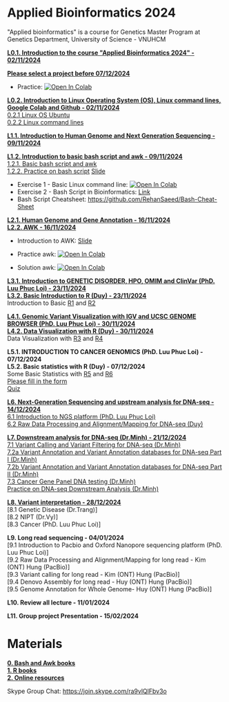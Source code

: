 # Applied Bioinformatics 2024
"Applied bioinformatics" is a course for Genetics Master Program at Genetics Department, University of Science - VNUHCM

[**L0.1. Introduction to the course "Applied Bioinformatics 2024" - 02/11/2024**](https://github.com/luuloi/AppliedBioinformatics2024/tree/main/Lecture_0) 

[**Please select a project before 07/12/2024**](https://docs.google.com/spreadsheets/d/1MHiN-w_7_oW_3a0fGodYMMDDndwRPq-i2bDen6qQrKw/edit?usp=sharing)
- Practice: [![Open In Colab](https://colab.research.google.com/assets/colab-badge.svg)](https://colab.research.google.com/drive/10uSGZdtSFFzrHnY9UPPGjimbJz8gBNyN#scrollTo=LUF-H26AWt9w)

[**L0.2. Introduction to Linux Operating System (OS), Linux command lines, Google Colab and Github - 02/11/2024**](https://github.com/luuloi/AppliedBioinformatics2023/tree/d19ed217da3a715642a1436a472c140ce288f975/Lecture1) \
   [0.2.1 Linux OS Ubuntu](https://www.youtube.com/watch?v=HHZExqr9RJ0&list=PLXtgXP89Tyn8zX7cQ9ryvk3AwP4JHxHXh) \
   [0.2.2 Linux command lines](https://www.youtube.com/watch?v=DD8o2Ihhd3s&list=PLXtgXP89Tyn8zX7cQ9ryvk3AwP4JHxHXh&index=3) 

[**L1.1. Introduction to Human Genome and Next Generation Sequencing  - 09/11/2024**](https://github.com/luuloi/AppliedBioinformatics2024/tree/main/Lecture_1) 

[**L1.2. Introduction to basic bash script and awk  - 09/11/2024**](https://github.com/luuloi/AppliedBioinformatics2023/tree/d19ed217da3a715642a1436a472c140ce288f975/Lecture1) \
   [1.2.1. Basic bash script and awk](https://www.youtube.com/watch?v=6c3F9zR3Oz0&list=PLXtgXP89Tyn8zX7cQ9ryvk3AwP4JHxHXh&index=4)\
   [1.2.2. Practice on bash script](https://www.youtube.com/watch?v=cE4YwB9giaI&list=PLXtgXP89Tyn8zX7cQ9ryvk3AwP4JHxHXh&index=5) 
   [Slide](./Lecture_1/Introduction_to_bash_scripting.pdf)
- Exercise 1 - Basic Linux command line: [![Open In Colab](https://colab.research.google.com/assets/colab-badge.svg)](https://colab.research.google.com/drive/1O1Q_WeGwO1igbOuhtoEWDkSAY4zLQg4A?usp=sharing)
- Exercise 2 - Bash Script in Bioinformatics: [Link](https://docs.google.com/presentation/d/1ei9ukTqA0wQEp4yiNVpB_sQpgeXA135KCPBbMJautTo/edit?usp=sharing)
- Bash Script Cheatsheet: https://github.com/RehanSaeed/Bash-Cheat-Sheet

[**L2.1. Human Genome and Gene Annotation  - 16/11/2024**](https://github.com/luuloi/AppliedBioinformatics2024/tree/main/Lecture_2)\
[**L2.2. AWK  - 16/11/2024**](https://github.com/luuloi/AppliedBioinformatics2024/tree/main/Lecture_2)

- Introduction to AWK: [Slide](./Lecture_2/AWK.pdf)

- Practice awk: [![Open In Colab](https://colab.research.google.com/assets/colab-badge.svg)](https://colab.research.google.com/drive/16blHi2_QpxCnF970EXhItW07tHJMEj73?authuser=0&pli=1#scrollTo=WEeT-l0MjSTr)
- Solution awk: [![Open In Colab](https://colab.research.google.com/assets/colab-badge.svg)](https://colab.research.google.com/drive/19G7NcwJTE19AREqKsyBY2dgV0tkHZ2Ow)

[**L3.1. Introduction to GENETIC DISORDER, HPO, OMIM and ClinVar (PhD. Luu Phuc Loi) - 23/11/2024**](https://github.com/luuloi/AppliedBioinformatics2024/tree/main/Lecture_3)\
[**L3.2. Basic Introduction to R (Duy) - 23/11/2024**](https://github.com/luuloi/AppliedBioinformatics2024/blob/main/Lecture_3/R1_basic_R.pdf) \
Introduction to Basic [R1](https://www.youtube.com/watch?v=0T88PMzDyC8&list=PLXtgXP89Tyn8zX7cQ9ryvk3AwP4JHxHXh&index=5&pp=iAQB&fbclid=IwAR1yvmbv1vBaygnjIvkUa-3ytEpdHoKpm0QZv_LH6pBDOKwpsLGrVlw33ng) and [R2](https://www.youtube.com/watch?v=OexjRQDIwJA&list=PLXtgXP89Tyn8zX7cQ9ryvk3AwP4JHxHXh&index=8&t=1s)

[**L4.1. Genomic Variant Visualization with IGV and UCSC GENOME BROWSER (PhD. Luu Phuc Loi) - 30/11/2024**](https://github.com/luuloi/AppliedBioinformatics2024/blob/main/Lecture_4/Applied_Bioinformatics_2024Nov30.pdf) \
[**L4.2. Data Visualization with R (Duy) - 30/11/2024**](https://github.com/luuloi/AppliedBioinformatics2024/tree/main/Lecture_4) \
Data Visualization with [R3](https://www.youtube.com/watch?v=UbLO2hKG_iQ&list=PLXtgXP89Tyn8zX7cQ9ryvk3AwP4JHxHXh&index=7) and [R4](https://www.youtube.com/watch?v=zkLsIb5MIPY&list=PLXtgXP89Tyn8zX7cQ9ryvk3AwP4JHxHXh&index=9)

**L5.1. INTRODUCTION TO CANCER GENOMICS (PhD. Luu Phuc Loi) - 07/12/2024**\
**L5.2. Basic statistics with R (Duy) - 07/12/2024**\
Some Basic Statistics with [R5](https://www.youtube.com/watch?v=6TVYI9ub460&list=PLXtgXP89Tyn8zX7cQ9ryvk3AwP4JHxHXh&index=11) and [R6](https://www.youtube.com/watch?v=jnJ2GZDnM3A&list=PLXtgXP89Tyn8zX7cQ9ryvk3AwP4JHxHXh&index=10)\
[Please fill in the form](https://docs.google.com/spreadsheets/d/1Ivx9iK1FTmQ3u1MH_u3lIlocKhDEss4yE8fg1yz_xo0/edit?usp=sharing) \
[Quiz](https://docs.google.com/forms/d/e/1FAIpQLSeq_nzCg52Mls9536ORNgOpU35c4k-uxgY2rnDjdCEs6pdvfg/viewform)

[**L6. Next-Generation Sequencing and upstream analysis for DNA-seq - 14/12/2024**](https://github.com/luuloi/AppliedBioinformatics2023/tree/main/Lecture5) \
[6.1 Introduction to NGS platform (PhD. Luu Phuc Loi)](https://www.youtube.com/watch?v=nD568OBFQC0&list=PLXtgXP89Tyn92OdScNIYBUBI8DNCFCCN4&index=3) \
[6.2 Raw Data Processing and Alignment/Mapping for DNA-seq (Duy)](https://www.youtube.com/watch?v=ZqmkzgHgUuM&list=PLXtgXP89Tyn92OdScNIYBUBI8DNCFCCN4&index=4)

[**L7. Downstream analysis for DNA-seq (Dr.Minh) - 21/12/2024**](https://github.com/luuloi/AppliedBioinformatics2023/tree/main/Lecture6) \
[7.1 Variant Calling and Variant Filtering for DNA-seq (Dr.Minh)](https://www.youtube.com/watch?v=2-Fzd0yiv0M&list=PLXtgXP89Tyn92OdScNIYBUBI8DNCFCCN4&index=6) \
[7.2a Variant Annotation and Variant Annotation databases for DNA-seq Part I (Dr.Minh)](https://www.youtube.com/watch?v=Q7JWzrBJc48&list=PLXtgXP89Tyn92OdScNIYBUBI8DNCFCCN4&index=8) \
[7.2b Variant Annotation and Variant Annotation databases for DNA-seq Part II (Dr.Minh)](https://www.youtube.com/watch?v=JjFl_fP4t38&list=PLXtgXP89Tyn92OdScNIYBUBI8DNCFCCN4&index=9) \
[7.3 Cancer Gene Panel DNA testing (Dr.Minh)](https://www.youtube.com/watch?v=eT4NXergQCg&list=PLXtgXP89Tyn92OdScNIYBUBI8DNCFCCN4&index=10) \
[Practice on DNA-seq Downstream Analysis (Dr.Minh)](https://github.com/ducminhnguyenle/NGS3_Variant_Discovery.git) 

[**L8. Variant interpretation - 28/12/2024**](https://github.com/luuloi/AppliedBioinformatics2023/tree/main/Lecture5) \
[8.1 Genetic Disease (Dr.Trang)] \
[8.2 NIPT (Dr.Vy)] \
[8.3 Cancer (PhD. Luu Phuc Loi)]

**L9. Long read sequencing - 04/01/2024**\
[9.1 Introduction to Pacbio and Oxford Nanopore sequencing platform (PhD. Luu Phuc Loi)] \
[9.2 Raw Data Processing and Alignment/Mapping for long read - Kim (ONT) Hung (PacBio)] \
[9.3 Variant calling for long read - Kim (ONT) Hung (PacBio)]\
[9.4 Denovo Assembly for long read - Huy (ONT) Hung (PacBio)] \
[9.5 Genome Annotation for Whole Genome- Huy (ONT) Hung (PacBio)]

**L10. Review all lecture - 11/01/2024**

**L11. Group project Presentation - 15/02/2024**


# **Materials**
[**0. Bash and Awk books**](https://github.com/luuloi/AppliedBioinformatics2023/tree/43e5ce8a178e579497db221a33f1cd1daed26e73/Materials/book/bioinformatics_linux) \
[**1. R books**](https://github.com/luuloi/AppliedBioinformatics2023/tree/43e5ce8a178e579497db221a33f1cd1daed26e73/Materials/book/R) \
[**2. Online resources**](https://github.com/luuloi/AppliedBioinformatics2023/blob/43e5ce8a178e579497db221a33f1cd1daed26e73/Materials/README.md)

Skype Group Chat: https://join.skype.com/ra9vlQlFbv3o
